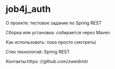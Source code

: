 # job4j_auth
О проекте: тестовое задание по Spring REST

Сборка или установка:
собирается через Maven

Как использовать: пока просто смотреть)

Стек технологий: Spring REST

Контакты:https:
//github.com/zweidmitr
